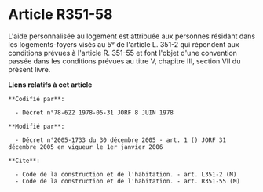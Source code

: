 # Article R351-58

L'aide personnalisée au logement est attribuée aux personnes résidant dans les logements-foyers visés au 5° de l'article L.
351-2 qui répondent aux conditions prévues à l'article R. 351-55 et font l'objet d'une convention passée dans les conditions
prévues au titre V, chapitre III, section VII du présent livre.

**Liens relatifs à cet article**

	**Codifié par**:

	  - Décret n°78-622 1978-05-31 JORF 8 JUIN 1978

	**Modifié par**:

	  - Décret n°2005-1733 du 30 décembre 2005 - art. 1 () JORF 31 décembre 2005 en vigueur le 1er janvier 2006

	**Cite**:

	  - Code de la construction et de l'habitation. - art. L351-2 (M)
	  - Code de la construction et de l'habitation. - art. R351-55 (M)
